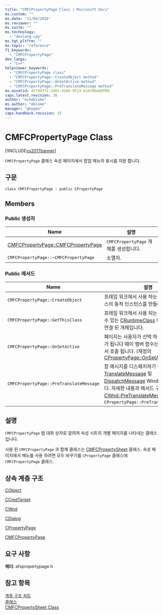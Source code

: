 ```yaml
---
title: "CMFCPropertyPage Class | Microsoft Docs"
ms.custom: ""
ms.date: "11/04/2016"
ms.reviewer: ""
ms.suite: ""
ms.technology: 
  - "devlang-cpp"
ms.tgt_pltfrm: ""
ms.topic: "reference"
f1_keywords: 
  - "CMFCPropertyPage"
dev_langs: 
  - "C++"
helpviewer_keywords: 
  - "CMFCPropertyPage class"
  - "CMFCPropertyPage::CreateObject method"
  - "CMFCPropertyPage::OnSetActive method"
  - "CMFCPropertyPage::PreTranslateMessage method"
ms.assetid: d279d7f2-2d81-418d-9f23-6147d6e8df09
caps.latest.revision: 30
author: "mikeblome"
ms.author: "mblome"
manager: "ghogen"
caps.handback.revision: 32
---
```

# CMFCPropertyPage Class
[!INCLUDE[vs2017banner](../../assembler/inline/includes/vs2017banner.md)]

`CMFCPropertyPage` 클래스 속성 페이지에서 팝업 메뉴의 표시를 지원 합니다.  
  
## 구문  
  
```  
class CMFCPropertyPage : public CPropertyPage  
```  
  
## Members  
  
### Public 생성자  
  
|Name|설명|  
|----------|--------|  
|[CMFCPropertyPage::CMFCPropertyPage](../Topic/CMFCPropertyPage::CMFCPropertyPage.md)|`CMFCPropertyPage` 개체를 생성합니다.|  
|`CMFCPropertyPage::~CMFCPropertyPage`|소멸자.|  
  
### Public 메서드  
  
|Name|설명|  
|----------|--------|  
|`CMFCPropertyPage::CreateObject`|프레임 워크에서 사용 하는 이와 같은 클래스의 동적 인스턴스를 만들려면.|  
|`CMFCPropertyPage::GetThisClass`|프레임 워크에서 사용 되는 포인터를 얻을 수 있는  [CRuntimeClass](../../mfc/reference/cruntimeclass-structure.md) 이 클래스 형식에 연결 된 개체입니다.|  
|`CMFCPropertyPage::OnSetActive`|페이지는 사용자가 선택 하 고 활성 페이지가 됩니다 때이 멤버 함수는 프레임 워크에서 호출 됩니다.  \(재정의 [CPropertyPage::OnSetActive](../Topic/CPropertyPage::OnSetActive.md).\)|  
|`CMFCPropertyPage::PreTranslateMessage`|창 메시지를 디스패치하기 전에 변환의  [TranslateMessage](http://msdn.microsoft.com/library/windows/desktop/ms644955) 및  [DispatchMessage](http://msdn.microsoft.com/library/windows/desktop/ms644934) Windows 기능입니다.  자세한 내용과 메서드 구문 [CWnd::PreTranslateMessage](../Topic/CWnd::PreTranslateMessage.md).  \(재정의 `CPropertyPage::PreTranslateMessage`.\)|  
  
## 설명  
 `CMFCPropertyPage` 탭 대화 상자로 알려져 속성 시트의 개별 페이지를 나타내는 클래스입니다.  
  
 사용 된 `CMFCPropertyPage` 과 함께 클래스는  [CMFCPropertySheet](../../mfc/reference/cmfcpropertysheet-class.md) 클래스.  속성 페이지에서 메뉴를 사용 하려면 모두 바꾸기를 `CPropertyPage` 클래스에 `CMFCPropertyPage` 클래스.  
  
## 상속 계층 구조  
 [CObject](../../mfc/reference/cobject-class.md)  
  
 [CCmdTarget](../../mfc/reference/ccmdtarget-class.md)  
  
 [CWnd](../../mfc/reference/cwnd-class.md)  
  
 [CDialog](../../mfc/reference/cdialog-class.md)  
  
 [CPropertyPage](../../mfc/reference/cpropertypage-class.md)  
  
 [CMFCPropertyPage](../../mfc/reference/cmfcpropertypage-class.md)  
  
## 요구 사항  
 **헤더:** afxpropertypage.h  
  
## 참고 항목  
 [계층 구조 차트](../../mfc/hierarchy-chart.md)   
 [클래스](../../mfc/reference/mfc-classes.md)   
 [CMFCPropertySheet Class](../../mfc/reference/cmfcpropertysheet-class.md)
